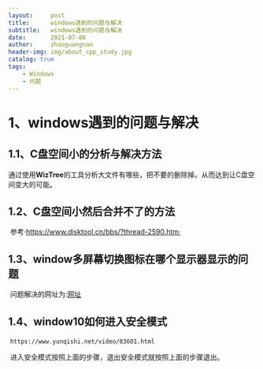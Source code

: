 ```yaml
---
layout:     post
title:      windows遇到的问题与解决
subtitle:   windows遇到的问题与解决
date:       2021-07-08
author:     zhaoguangnan
header-img: img/about_cpp_study.jpg
catalog: true
tags:
    - Windows
    - 问题
---
```


# 1、windows遇到的问题与解决
## 1.1、C盘空间小的分析与解决方法

​		通过使用**WizTree**的工具分析大文件有哪些，把不要的删除掉。从而达到让C盘空间变大的可能。
## 1.2、C盘空间小然后合并不了的方法

​		参考·https://www.disktool.cn/bbs/?thread-2590.htm·

## 1.3、window多屏幕切换图标在哪个显示器显示的问题

​	问题解决的网址为:[网址](https://answers.microsoft.com/zh-hans/windows/forum/all/%E8%BF%9E%E6%8E%A5%E6%89%A9%E5%B1%95%E5%B1%8F/874a1d4f-9c75-45ee-8af3-0d5018a3a497)

## 1.4、window10如何进入安全模式

​	`https://www.yunqishi.net/video/83601.html`

​	进入安全模式按照上面的步骤，退出安全模式就按照上面的步骤退出。







​	


